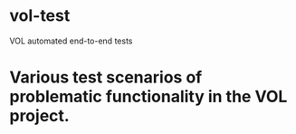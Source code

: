 # vol-test
VOL automated end-to-end tests

# Various test scenarios of problematic functionality in the VOL project.